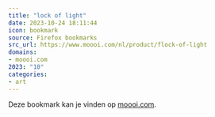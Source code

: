 ```yaml
---
title: "lock of light"
date: 2023-10-24 18:11:44
icon: bookmark
source: Firefox bookmarks
src_url: https://www.moooi.com/nl/product/flock-of-light
domains:
- moooi.com
2023: "10"
categories:
- art
---
```

Deze bookmark kan je vinden op [moooi.com](https://www.moooi.com/nl/product/flock-of-light).
